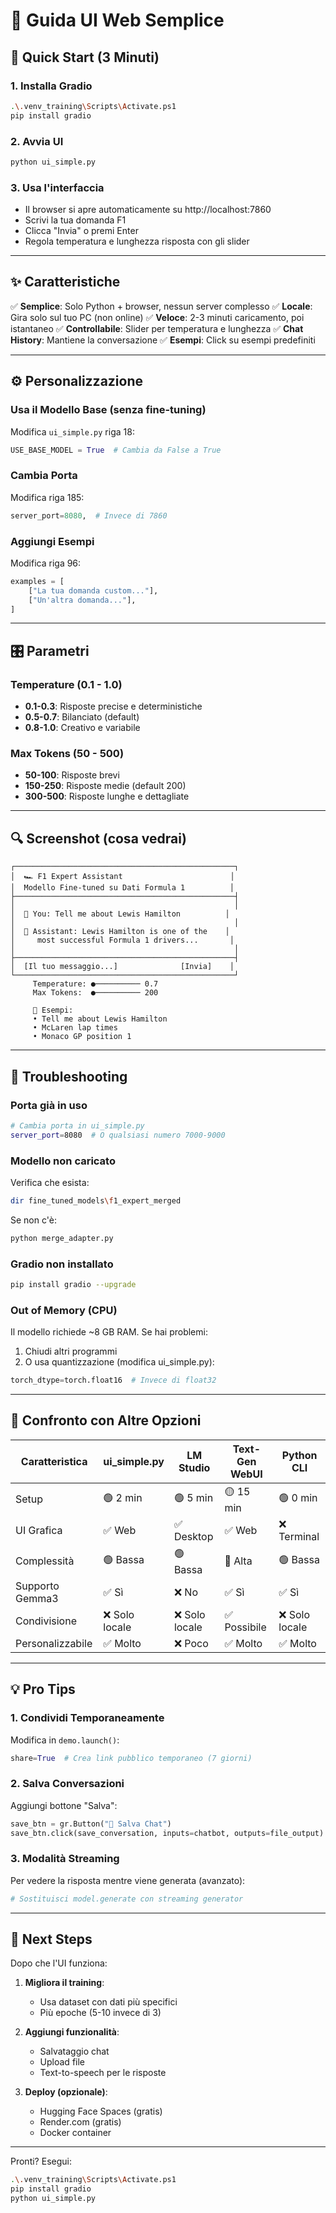 # 🎨 Guida UI Web Semplice

## 🚀 Quick Start (3 Minuti)

### 1. Installa Gradio
```bash
.\.venv_training\Scripts\Activate.ps1
pip install gradio
```

### 2. Avvia UI
```bash
python ui_simple.py
```

### 3. Usa l'interfaccia
- Il browser si apre automaticamente su http://localhost:7860
- Scrivi la tua domanda F1
- Clicca "Invia" o premi Enter
- Regola temperatura e lunghezza risposta con gli slider

---

## ✨ Caratteristiche

✅ **Semplice**: Solo Python + browser, nessun server complesso
✅ **Locale**: Gira solo sul tuo PC (non online)
✅ **Veloce**: 2-3 minuti caricamento, poi istantaneo
✅ **Controllabile**: Slider per temperatura e lunghezza
✅ **Chat History**: Mantiene la conversazione
✅ **Esempi**: Click su esempi predefiniti

---

## ⚙️ Personalizzazione

### Usa il Modello Base (senza fine-tuning)
Modifica `ui_simple.py` riga 18:
```python
USE_BASE_MODEL = True  # Cambia da False a True
```

### Cambia Porta
Modifica riga 185:
```python
server_port=8080,  # Invece di 7860
```

### Aggiungi Esempi
Modifica riga 96:
```python
examples = [
    ["La tua domanda custom..."],
    ["Un'altra domanda..."],
]
```

---

## 🎛️ Parametri

### Temperature (0.1 - 1.0)
- **0.1-0.3**: Risposte precise e deterministiche
- **0.5-0.7**: Bilanciato (default)
- **0.8-1.0**: Creativo e variabile

### Max Tokens (50 - 500)
- **50-100**: Risposte brevi
- **150-250**: Risposte medie (default 200)
- **300-500**: Risposte lunghe e dettagliate

---

## 🔍 Screenshot (cosa vedrai)

```
┌─────────────────────────────────────────────────┐
│  🏎️ F1 Expert Assistant                        │
│  Modello Fine-tuned su Dati Formula 1          │
├─────────────────────────────────────────────────┤
│                                                 │
│  👤 You: Tell me about Lewis Hamilton          │
│                                                 │
│  🤖 Assistant: Lewis Hamilton is one of the    │
│     most successful Formula 1 drivers...       │
│                                                 │
├─────────────────────────────────────────────────┤
│  [Il tuo messaggio...]              [Invia]    │
└─────────────────────────────────────────────────┘
     Temperature: ●────────── 0.7
     Max Tokens:  ●────────── 200
     
     📝 Esempi:
     • Tell me about Lewis Hamilton
     • McLaren lap times
     • Monaco GP position 1
```

---

## 🐛 Troubleshooting

### Porta già in uso
```bash
# Cambia porta in ui_simple.py
server_port=8080  # O qualsiasi numero 7000-9000
```

### Modello non caricato
Verifica che esista:
```bash
dir fine_tuned_models\f1_expert_merged
```

Se non c'è:
```bash
python merge_adapter.py
```

### Gradio non installato
```bash
pip install gradio --upgrade
```

### Out of Memory (CPU)
Il modello richiede ~8 GB RAM. Se hai problemi:
1. Chiudi altri programmi
2. O usa quantizzazione (modifica ui_simple.py):
```python
torch_dtype=torch.float16  # Invece di float32
```

---

## 🔄 Confronto con Altre Opzioni

| Caratteristica | ui_simple.py | LM Studio | Text-Gen WebUI | Python CLI |
|----------------|--------------|-----------|----------------|------------|
| Setup | 🟢 2 min | 🟢 5 min | 🟡 15 min | 🟢 0 min |
| UI Grafica | ✅ Web | ✅ Desktop | ✅ Web | ❌ Terminal |
| Complessità | 🟢 Bassa | 🟢 Bassa | 🔴 Alta | 🟢 Bassa |
| Supporto Gemma3 | ✅ Sì | ❌ No | ✅ Sì | ✅ Sì |
| Condivisione | ❌ Solo locale | ❌ Solo locale | ✅ Possibile | ❌ Solo locale |
| Personalizzabile | ✅ Molto | ❌ Poco | ✅ Molto | ✅ Molto |

---

## 💡 Pro Tips

### 1. Condividi Temporaneamente
Modifica in `demo.launch()`:
```python
share=True  # Crea link pubblico temporaneo (7 giorni)
```

### 2. Salva Conversazioni
Aggiungi bottone "Salva":
```python
save_btn = gr.Button("💾 Salva Chat")
save_btn.click(save_conversation, inputs=chatbot, outputs=file_output)
```

### 3. Modalità Streaming
Per vedere la risposta mentre viene generata (avanzato):
```python
# Sostituisci model.generate con streaming generator
```

---

## 🎯 Next Steps

Dopo che l'UI funziona:

1. **Migliora il training**:
   - Usa dataset con dati più specifici
   - Più epoche (5-10 invece di 3)
   
2. **Aggiungi funzionalità**:
   - Salvataggio chat
   - Upload file
   - Text-to-speech per le risposte
   
3. **Deploy (opzionale)**:
   - Hugging Face Spaces (gratis)
   - Render.com (gratis)
   - Docker container

---

Pronti? Esegui:
```bash
.\.venv_training\Scripts\Activate.ps1
pip install gradio
python ui_simple.py
```
